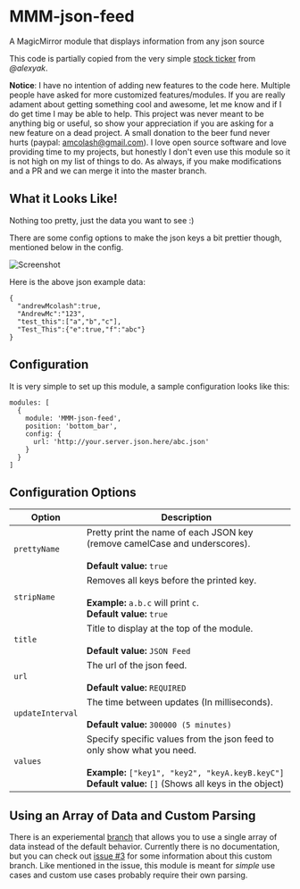 # MMM-json-feed
A MagicMirror module that displays information from any json source

This code is partially copied from the very simple [stock ticker](https://github.com/alexyak/stocks) from _@alexyak_.

__Notice__: I have no intention of adding new features to the code here. Multiple people have asked for more customized features/modules. If you are really adament about getting something cool and awesome, let me know and if I do get time I may be able to help. This project was never meant to be anything big or useful, so show your appreciation if you are asking for a new feature on a dead project. A small donation to the beer fund never hurts (paypal: amcolash@gmail.com). I love open source software and love providing time to my projects, but honestly I don't even use this module so it is not high on my list of things to do. As always, if you make modifications and a PR and we can merge it into the master branch.

## What it Looks Like!
Nothing too pretty, just the data you want to see :)

There are some config options to make the json keys a bit prettier though, mentioned below in the config.

![Screenshot](https://raw.githubusercontent.com/amcolash/MMM-json-feed/master/Screenshot.png)

Here is the above json example data:
```
{
  "andrewMcolash":true,
  "AndrewMc":"123",
  "test_this":["a","b","c"],
  "Test_This":{"e":true,"f":"abc"}
}
```

## Configuration
It is very simple to set up this module, a sample configuration looks like this:

```
modules: [
  {
    module: 'MMM-json-feed',
    position: 'bottom_bar',
    config: {
      url: 'http://your.server.json.here/abc.json'
    }
  }
]
```

## Configuration Options

| Option               | Description
| -------------------- | -----------
| `prettyName`         | Pretty print the name of each JSON key (remove camelCase and underscores). <br><br> **Default value:** `true`
| `stripName`          | Removes all keys before the printed key. <br><br>**Example:** `a.b.c` will print `c`.<br> **Default value:** `true`
| `title`              | Title to display at the top of the module. <br><br> **Default value:** `JSON Feed`
| `url`                | The url of the json feed. <br><br> **Default value:** `REQUIRED`
| `updateInterval`     | The time between updates (In milliseconds). <br><br> **Default value:** `300000 (5 minutes)`
| `values`             | Specify specific values from the json feed to only show what you need. <br><br>**Example:** `["key1", "key2", "keyA.keyB.keyC"]`<br> **Default value:** `[]` (Shows all keys in the object)


## Using an Array of Data and Custom Parsing
There is an experiemental [branch](https://github.com/amcolash/MMM-json-feed/tree/arrays) that allows you to use a single array of data instead of the default behavior. Currently there is no documentation, but you can check out [issue #3](https://github.com/amcolash/MMM-json-feed/issues/3#issuecomment-366481399) for some information about this custom branch. Like mentioned in the issue, this module is meant for _simple_ use cases and custom use cases probably require their own parsing.

